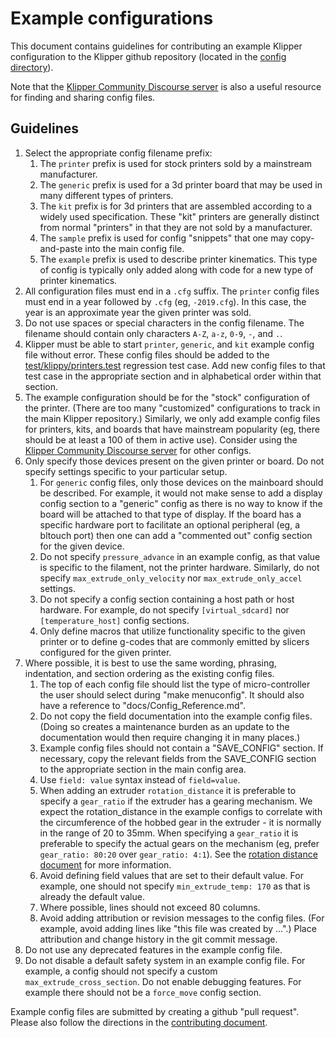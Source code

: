 # Example configurations

This document contains guidelines for contributing an example Klipper
configuration to the Klipper github repository (located in the
[config directory](../config/)).

Note that the
[Klipper Community Discourse server](https://community.klipper3d.org)
is also a useful resource for finding and sharing config files.

## Guidelines

1. Select the appropriate config filename prefix:
   1. The `printer` prefix is used for stock printers sold by a
      mainstream manufacturer.
   2. The `generic` prefix is used for a 3d printer board that may be
      used in many different types of printers.
   3. The `kit` prefix is for 3d printers that are assembled according
      to a widely used specification. These "kit" printers are
      generally distinct from normal "printers" in that they are not
      sold by a manufacturer.
   4. The `sample` prefix is used for config "snippets" that one may
      copy-and-paste into the main config file.
   5. The `example` prefix is used to describe printer kinematics.
      This type of config is typically only added along with code for
      a new type of printer kinematics.
2. All configuration files must end in a `.cfg` suffix. The `printer`
   config files must end in a year followed by `.cfg` (eg,
   `-2019.cfg`). In this case, the year is an approximate year the
   given printer was sold.
3. Do not use spaces or special characters in the config filename. The
   filename should contain only characters `A-Z`, `a-z`, `0-9`, `-`,
   and `.`.
4. Klipper must be able to start `printer`, `generic`, and `kit`
   example config file without error. These config files should be
   added to the
   [test/klippy/printers.test](../test/klippy/printers.test)
   regression test case. Add new config files to that test case in the
   appropriate section and in alphabetical order within that section.
5. The example configuration should be for the "stock" configuration
   of the printer. (There are too many "customized" configurations to
   track in the main Klipper repository.) Similarly, we only add
   example config files for printers, kits, and boards that have
   mainstream popularity (eg, there should be at least a 100 of them
   in active use). Consider using the
   [Klipper Community Discourse server](https://community.klipper3d.org)
   for other configs.
6. Only specify those devices present on the given printer or board.
   Do not specify settings specific to your particular setup.
   1. For `generic` config files, only those devices on the mainboard
      should be described. For example, it would not make sense to add
      a display config section to a "generic" config as there is no
      way to know if the board will be attached to that type of
      display. If the board has a specific hardware port to facilitate
      an optional peripheral (eg, a bltouch port) then one can add a
      "commented out" config section for the given device.
   2. Do not specify `pressure_advance` in an example config, as that
      value is specific to the filament, not the printer hardware.
      Similarly, do not specify `max_extrude_only_velocity` nor
      `max_extrude_only_accel` settings.
   3. Do not specify a config section containing a host path or host
      hardware. For example, do not specify `[virtual_sdcard]` nor
      `[temperature_host]` config sections.
   4. Only define macros that utilize functionality specific to the
      given printer or to define g-codes that are commonly emitted by
      slicers configured for the given printer.
7. Where possible, it is best to use the same wording, phrasing,
   indentation, and section ordering as the existing config files.
   1. The top of each config file should list the type of
      micro-controller the user should select during "make
      menuconfig". It should also have a reference to
      "docs/Config_Reference.md".
   2. Do not copy the field documentation into the example config
      files. (Doing so creates a maintenance burden as an update to
      the documentation would then require changing it in many
      places.)
   3. Example config files should not contain a "SAVE_CONFIG" section.
      If necessary, copy the relevant fields from the SAVE_CONFIG
      section to the appropriate section in the main config area.
   4. Use `field: value` syntax instead of `field=value`.
   5. When adding an extruder `rotation_distance` it is preferable to
      specify a `gear_ratio` if the extruder has a gearing mechanism.
      We expect the rotation_distance in the example configs to
      correlate with the circumference of the hobbed gear in the
      extruder - it is normally in the range of 20 to 35mm. When
      specifying a `gear_ratio` it is preferable to specify the actual
      gears on the mechanism (eg, prefer `gear_ratio: 80:20` over
      `gear_ratio: 4:1`). See the
      [rotation distance document](Rotation_Distance.md#using-a-gear_ratio)
      for more information.
   6. Avoid defining field values that are set to their default
      value. For example, one should not specify `min_extrude_temp:
      170` as that is already the default value.
   7. Where possible, lines should not exceed 80 columns.
   8. Avoid adding attribution or revision messages to the config
      files. (For example, avoid adding lines like "this file was
      created by ...".) Place attribution and change history in the
      git commit message.
8. Do not use any deprecated features in the example config file.
9. Do not disable a default safety system in an example config file.
   For example, a config should not specify a custom
   `max_extrude_cross_section`. Do not enable debugging features. For
   example there should not be a `force_move` config section.

Example config files are submitted by creating a github "pull
request". Please also follow the directions in the
[contributing document](CONTRIBUTING.md).

